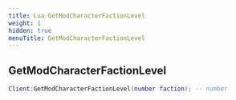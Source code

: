 ```yaml
---
title: Lua GetModCharacterFactionLevel
weight: 1
hidden: true
menuTitle: GetModCharacterFactionLevel
---
```

## GetModCharacterFactionLevel
```lua
Client:GetModCharacterFactionLevel(number faction); -- number
```